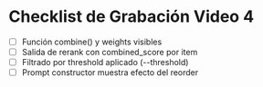 # Checklist de Grabación Video 4

- [ ] Función combine() y weights visibles
- [ ] Salida de rerank con combined_score por item
- [ ] Filtrado por threshold aplicado (--threshold)
- [ ] Prompt constructor muestra efecto del reorder
